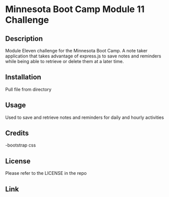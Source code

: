 # Minnesota Boot Camp Module 11 Challenge

## Description

Module Eleven challenge for the Minnesota Boot Camp. A note taker application that takes advantage of express.js to save notes and reminders while being able to retrieve or delete them at a later time.

## Installation

Pull file from directory

## Usage

Used to save and retrieve notes and reminders for daily and hourly activities

## Credits

-bootstrap css

## License

Please refer to the LICENSE in the repo

## Link

